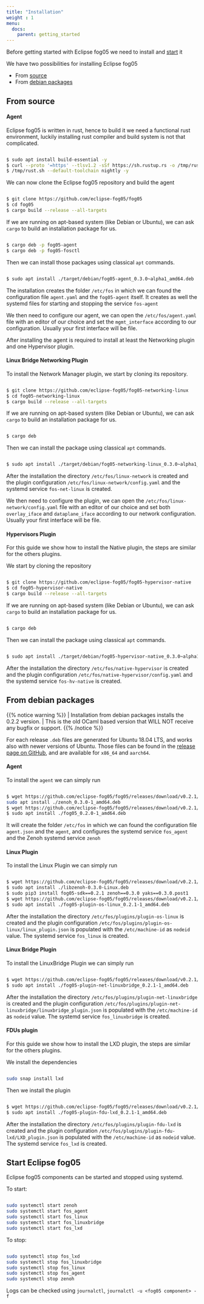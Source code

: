 ```yaml
---
title: "Installation"
weight : 1
menu:
  docs:
    parent: getting_started
---
```


Before getting started with Eclipse fog05 we need to install and [start](#start-eclipse-fog05) it

We have two possibilities for installing Eclipse fog05

- From [source](#from-source)
- From [debian packages](#from-debian-packages)



## From source


#### Agent

Eclipse fog05 is written in rust, hence to build it we need
a functional rust environment, luckily installing rust compiler and build system is not that complicated.



```bash

$ sudo apt install build-essential -y
$ curl --proto '=https' --tlsv1.2 -sSf https://sh.rustup.rs -o /tmp/rust.sh && chmod +x /tmp/rust.sh
$ /tmp/rust.sh --default-toolchain nightly -y

```

We can now clone the Eclipse fog05 repository and build the agent

```bash

$ git clone https://github.com/eclipse-fog05/fog05
$ cd fog05
$ cargo build --release --all-targets

```
If we are running on apt-based system (like Debian or Ubuntu), we can ask `cargo` to build an installation package for us.

```bash

$ cargo deb -p fog05-agent
$ cargo deb -p fog05-fosctl

```

Then we can install those packages using classical `apt` commands.

```bash

$ sudo apt install ./target/debian/fog05-agent_0.3.0~alpha1_amd64.deb ./target/debian/fog05-fosctl_0.3.0~alpha1_amd64.deb

```

The installation creates the folder `/etc/fos` in which we can found the configuration file `agent.yaml` and the `fog05-agent` itself. It creates as well the systemd files for starting and stopping the service `fos-agent`

We then need to configure our agent, we can open the `/etc/fos/agent.yaml` file with an editor of our choice and set the `mgmt_interface` according to our configuration. Usually your first interface will be file.






After installing the agent is required to install at least the  Networking plugin and one Hypervisor plugin.


#### Linux Bridge Networking Plugin

To install the Network Manager plugin, we start by cloning its repository.

```bash

$ git clone https://github.com/eclipse-fog05/fog05-networking-linux
$ cd fog05-networking-linux
$ cargo build --release --all-targets

```

If we are running on apt-based system (like Debian or Ubuntu), we can ask `cargo` to build an installation package for us.

```bash

$ cargo deb

```

Then we can install the package using classical `apt` commands.

```bash

$ sudo apt install ./target/debian/fog05-networking-linux_0.3.0~alpha1_amd64.deb

```

After the installation the directory `/etc/fos/linux-network` is created and the plugin configuration `/etc/fos/linux-network/config.yaml` and the systemd service `fos-net-linux` is created.

We then need to configure the plugin, we can open the `/etc/fos/linux-network/config.yaml` file with an editor of our choice and set both `overlay_iface` and `dataplane_iface` according to our network configuration.
Usually your first interface will be file.


#### Hypervisors Plugin


For this guide we show how to install the Native plugin, the steps are similar for the others plugins.

We start by cloning the repository


```bash

$ git clone https://github.com/eclipse-fog05/fog05-hypervisor-native
$ cd fog05-hypervisor-native
$ cargo build --release --all-targets

```
If we are running on apt-based system (like Debian or Ubuntu), we can ask `cargo` to build an installation package for us.

```bash

$ cargo deb

```

Then we can install the package using classical `apt` commands.

```bash

$ sudo apt install ./target/debian/fog05-hypervisor-native_0.3.0~alpha1_amd64.deb

```

After the installation the directory `/etc/fos/native-hypervisor` is created and the plugin configuration `/etc/fos/native-hypervisor/config.yaml` and the systemd service `fos-hv-native` is created.


## From debian packages

{{% notice warning %}}
| Installation from debian packages installs the 0.2.2 version.
| This is the old OCaml based version that WILL NOT receive any bugfix or support.
{{% /notice %}}

For each release `.deb` files are generated for Ubuntu 18.04 LTS, and works also with newer versions of Ubuntu. Those files can be found in the [release page on GitHub](https://github.com/eclipse-fog05/fog05/releases/tag/v0.2.1), and are available for `x86_64` and `aarch64`.

#### Agent

To install the `agent` we can simply run

```bash

$ wget https://github.com/eclipse-fog05/fog05/releases/download/v0.2.1/zenoh_0.3.0-1_amd64.deb
sudo apt install ./zenoh_0.3.0-1_amd64.deb
$ wget https://github.com/eclipse-fog05/fog05/releases/download/v0.2.1/fog05_0.2.1-1_amd64.deb
$ sudo apt install ./fog05_0.2.0-1_amd64.deb

```

It will create the folder `/etc/fos` in which we can found the configuration file `agent.json` and the `agent`, and configures the systemd service `fos_agent` and the Zenoh systemd service `zenoh`

#### Linux Plugin

To install the Linux Plugin we can simply run

```bash

$ wget https://github.com/eclipse-fog05/fog05/releases/download/v0.2.1/libzenoh-0.3.0-Linux.deb
$ sudo apt install ./libzenoh-0.3.0-Linux.deb
$ sudo pip3 install fog05-sdk==0.2.1 zenoh==0.3.0 yaks==0.3.0.post1
$ wget https://github.com/eclipse-fog05/fog05/releases/download/v0.2.1/fog05-plugin-os-linux_0.2.1-1_amd64.deb
$ sudo apt install ./fog05-plugin-os-linux_0.2.1-1_amd64.deb

```

After the installation the directory `/etc/fos/plugins/plugin-os-linux` is created and the plugin configuration `/etc/fos/plugins/plugin-os-linux/linux_plugin.json` is populated with the `/etc/machine-id` as `nodeid` value. The systemd service `fos_linux` is created.

#### Linux Bridge Plugin

To install the LinuxBridge Plugin we can simply run

```bash

$ wget https://github.com/eclipse-fog05/fog05/releases/download/v0.2.1/fog05-plugin-net-linuxbridge_0.2.1-1_amd64.deb
$ sudo apt install ./fog05-plugin-net-linuxbridge_0.2.1-1_amd64.deb

```

After the installation the directory `/etc/fos/plugins/plugin-net-linuxbridge` is created and the plugin configuration `/etc/fos/plugins/plugin-net-linuxbridge/linuxbridge_plugin.json` is populated with the `/etc/machine-id` as `nodeid` value. The systemd service `fos_linuxbridge` is created.

#### FDUs plugin

For this guide we show how to install the LXD plugin, the steps are similar for the others plugins.

We install the dependencies

```bash

sudo snap install lxd

```

Then we install the plugin

```bash

$ wget https://github.com/eclipse-fog05/fog05/releases/download/v0.2.1/fog05-plugin-fdu-lxd_0.2.1-1_amd64.deb
$ sudo apt install ./fog05-plugin-fdu-lxd_0.2.1-1_amd64.deb

```

After the installation the directory `/etc/fos/plugins/plugin-fdu-lxd` is created and the plugin configuration `/etc/fos/plugins/plugin-fdu-lxd/LXD_plugin.json` is populated with the `/etc/machine-id` as `nodeid` value. The systemd service `fos_lxd` is created.

## Start Eclipse fog05


Eclipse fog05 components can be started and stopped using systemd.

To start:
```bash

sudo systemctl start zenoh
sudo systemctl start fos_agent
sudo systemctl start fos_linux
sudo systemctl start fos_linuxbridge
sudo systemctl start fos_lxd

```

To stop:
```bash

sudo systemctl stop fos_lxd
sudo systemctl stop fos_linuxbridge
sudo systemctl stop fos_linux
sudo systemctl stop fos_agent
sudo systemctl stop zenoh

```


Logs can be checked using `journalctl`, `journalctl -u <fog05 component> -f`

